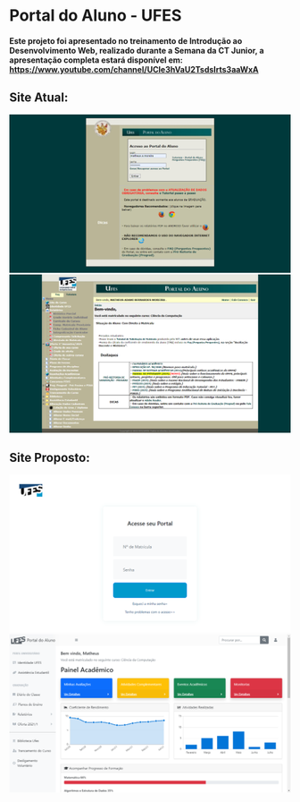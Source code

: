 # Portal do Aluno - UFES
#### Este projeto foi apresentado no treinamento de Introdução ao Desenvolvimento Web, realizado durante a Semana da CT Junior, a apresentação completa estará disponível em: https://www.youtube.com/channel/UCle3hVaU2TsdsIrts3aaWxA

## Site Atual:

![alt text](./screenshots/old_login.png)
![alt text](./screenshots/old_home.png)

## Site Proposto:

![alt text](./screenshots/new_login.png)
![alt text](./screenshots/new_home.png)

